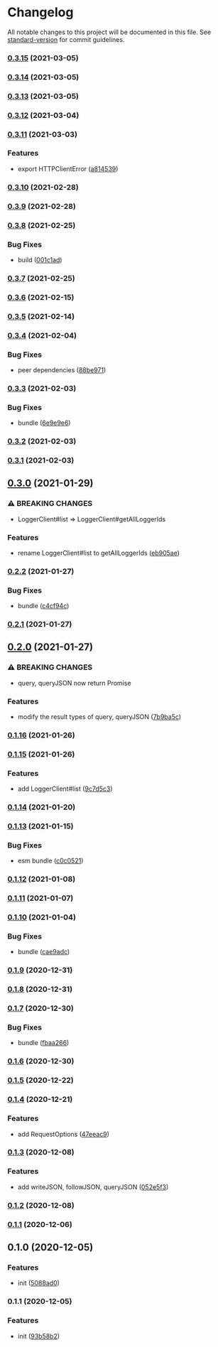 # Changelog

All notable changes to this project will be documented in this file. See [standard-version](https://github.com/conventional-changelog/standard-version) for commit guidelines.

### [0.3.15](https://github.com/BlackGlory/logger-js/compare/v0.3.14...v0.3.15) (2021-03-05)

### [0.3.14](https://github.com/BlackGlory/logger-js/compare/v0.3.13...v0.3.14) (2021-03-05)

### [0.3.13](https://github.com/BlackGlory/logger-js/compare/v0.3.12...v0.3.13) (2021-03-05)

### [0.3.12](https://github.com/BlackGlory/logger-js/compare/v0.3.11...v0.3.12) (2021-03-04)

### [0.3.11](https://github.com/BlackGlory/logger-js/compare/v0.3.10...v0.3.11) (2021-03-03)


### Features

* export HTTPClientError ([a814539](https://github.com/BlackGlory/logger-js/commit/a814539c157aaa7049c92fe883a697368e10b641))

### [0.3.10](https://github.com/BlackGlory/logger-js/compare/v0.3.9...v0.3.10) (2021-02-28)

### [0.3.9](https://github.com/BlackGlory/logger-js/compare/v0.3.8...v0.3.9) (2021-02-28)

### [0.3.8](https://github.com/BlackGlory/logger-js/compare/v0.3.7...v0.3.8) (2021-02-25)


### Bug Fixes

* build ([001c1ad](https://github.com/BlackGlory/logger-js/commit/001c1ad9ddb240617e327fa78489cea5327e0e34))

### [0.3.7](https://github.com/BlackGlory/logger-js/compare/v0.3.6...v0.3.7) (2021-02-25)

### [0.3.6](https://github.com/BlackGlory/logger-js/compare/v0.3.5...v0.3.6) (2021-02-15)

### [0.3.5](https://github.com/BlackGlory/logger-js/compare/v0.3.4...v0.3.5) (2021-02-14)

### [0.3.4](https://github.com/BlackGlory/logger-js/compare/v0.3.3...v0.3.4) (2021-02-04)


### Bug Fixes

* peer dependencies ([88be971](https://github.com/BlackGlory/logger-js/commit/88be971023486b682df28b227229eab77c420515))

### [0.3.3](https://github.com/BlackGlory/logger-js/compare/v0.3.2...v0.3.3) (2021-02-03)


### Bug Fixes

* bundle ([6e9e9e6](https://github.com/BlackGlory/logger-js/commit/6e9e9e6cdf2b9207ebf7d64b0db7a5201ddabb21))

### [0.3.2](https://github.com/BlackGlory/logger-js/compare/v0.3.1...v0.3.2) (2021-02-03)

### [0.3.1](https://github.com/BlackGlory/logger-js/compare/v0.3.0...v0.3.1) (2021-02-03)

## [0.3.0](https://github.com/BlackGlory/logger-js/compare/v0.2.2...v0.3.0) (2021-01-29)


### ⚠ BREAKING CHANGES

* LoggerClient#list => LoggerClient#getAllLoggerIds

### Features

* rename LoggerClient#list to getAllLoggerIds ([eb905ae](https://github.com/BlackGlory/logger-js/commit/eb905ae499c0a42d966a74377ff587b371cda7f2))

### [0.2.2](https://github.com/BlackGlory/logger-js/compare/v0.2.1...v0.2.2) (2021-01-27)


### Bug Fixes

* bundle ([c4cf94c](https://github.com/BlackGlory/logger-js/commit/c4cf94c44300d453c76455e2025478c118336f8c))

### [0.2.1](https://github.com/BlackGlory/logger-js/compare/v0.2.0...v0.2.1) (2021-01-27)

## [0.2.0](https://github.com/BlackGlory/logger-js/compare/v0.1.16...v0.2.0) (2021-01-27)


### ⚠ BREAKING CHANGES

* query, queryJSON now return Promise

### Features

* modify the result types of query, queryJSON ([7b9ba5c](https://github.com/BlackGlory/logger-js/commit/7b9ba5c13d1343d4a05fb9ea03fc67cc07b614b5))

### [0.1.16](https://github.com/BlackGlory/logger-js/compare/v0.1.15...v0.1.16) (2021-01-26)

### [0.1.15](https://github.com/BlackGlory/logger-js/compare/v0.1.14...v0.1.15) (2021-01-26)


### Features

* add LoggerClient#list ([9c7d5c3](https://github.com/BlackGlory/logger-js/commit/9c7d5c33b357d30161d1f51c48d2781094d55f0d))

### [0.1.14](https://github.com/BlackGlory/logger-js/compare/v0.1.13...v0.1.14) (2021-01-20)

### [0.1.13](https://github.com/BlackGlory/logger-js/compare/v0.1.12...v0.1.13) (2021-01-15)


### Bug Fixes

* esm bundle ([c0c0521](https://github.com/BlackGlory/logger-js/commit/c0c05214f3e91ca70a25538565b19094156f7c51))

### [0.1.12](https://github.com/BlackGlory/logger-js/compare/v0.1.11...v0.1.12) (2021-01-08)

### [0.1.11](https://github.com/BlackGlory/logger-js/compare/v0.1.10...v0.1.11) (2021-01-07)

### [0.1.10](https://github.com/BlackGlory/logger-js/compare/v0.1.9...v0.1.10) (2021-01-04)


### Bug Fixes

* bundle ([cae9adc](https://github.com/BlackGlory/logger-js/commit/cae9adc8e4f441960e4a89b2a7e9e08b6f859e3a))

### [0.1.9](https://github.com/BlackGlory/logger-js/compare/v0.1.8...v0.1.9) (2020-12-31)

### [0.1.8](https://github.com/BlackGlory/logger-js/compare/v0.1.7...v0.1.8) (2020-12-31)

### [0.1.7](https://github.com/BlackGlory/logger-js/compare/v0.1.6...v0.1.7) (2020-12-30)


### Bug Fixes

* bundle ([fbaa266](https://github.com/BlackGlory/logger-js/commit/fbaa2665540b1c2dc8f60877eee8872824033e07))

### [0.1.6](https://github.com/BlackGlory/logger-js/compare/v0.1.5...v0.1.6) (2020-12-30)

### [0.1.5](https://github.com/BlackGlory/logger-js/compare/v0.1.4...v0.1.5) (2020-12-22)

### [0.1.4](https://github.com/BlackGlory/logger-js/compare/v0.1.3...v0.1.4) (2020-12-21)


### Features

* add RequestOptions ([47eeac9](https://github.com/BlackGlory/logger-js/commit/47eeac9bbbaf01004563d6cd007a4823430e9ff6))

### [0.1.3](https://github.com/BlackGlory/logger-js/compare/v0.1.2...v0.1.3) (2020-12-08)


### Features

* add writeJSON, followJSON, queryJSON ([052e5f3](https://github.com/BlackGlory/logger-js/commit/052e5f3c0adaf82c4024a8967e972be2be573cd0))

### [0.1.2](https://github.com/BlackGlory/logger-js/compare/v0.1.1...v0.1.2) (2020-12-08)

### [0.1.1](https://github.com/BlackGlory/logger-js/compare/v0.1.0...v0.1.1) (2020-12-06)

## 0.1.0 (2020-12-05)


### Features

* init ([5088ad0](https://github.com/BlackGlory/logger-js/commit/5088ad0d092a7cf38b0d4dcf6b6795a702a1f842))

### 0.1.1 (2020-12-05)


### Features

* init ([93b58b2](https://github.com/BlackGlory/logger-js/commit/93b58b2b96c51744611af6143b00be786ec2a6a1))
